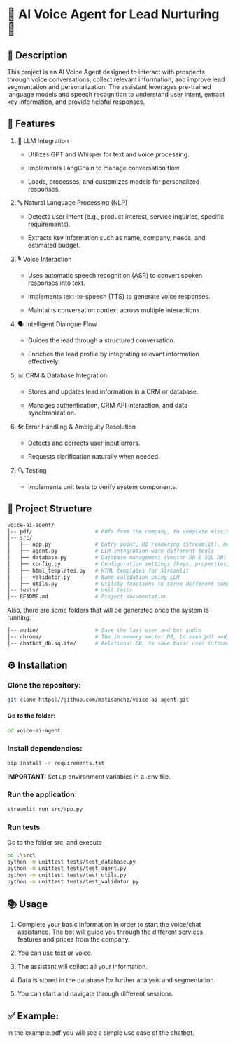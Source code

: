 # 🤖 AI Voice Agent for Lead Nurturing 🤖

## 📝 Description

This project is an AI Voice Agent designed to interact with prospects through voice conversations, collect relevant information, and improve lead segmentation and personalization. The assistant leverages pre-trained language models and speech recognition to understand user intent, extract key information, and provide helpful responses.

## 🚀 Features

1. 🧠 LLM Integration

    * Utilizes GPT and Whisper for text and voice processing.

    * Implements LangChain to manage conversation flow.

    * Loads, processes, and customizes models for personalized responses.

2. 🔤 Natural Language Processing (NLP)

    * Detects user intent (e.g., product interest, service inquiries, specific requirements).

    * Extracts key information such as name, company, needs, and estimated budget.

3. 🎙️ Voice Interaction

    * Uses automatic speech recognition (ASR) to convert spoken responses into text.

    * Implements text-to-speech (TTS) to generate voice responses.

    * Maintains conversation context across multiple interactions.

4. 🗣️ Intelligent Dialogue Flow

    * Guides the lead through a structured conversation.

    * Enriches the lead profile by integrating relevant information effectively.

5. 📊 CRM & Database Integration

    * Stores and updates lead information in a CRM or database.

    * Manages authentication, CRM API interaction, and data synchronization.

6. 🛠️ Error Handling & Ambiguity Resolution

    * Detects and corrects user input errors.

    * Requests clarification naturally when needed.

7. 🔍 Testing

    * Implements unit tests to verify system components.

## 📂 Project Structure

```bash
voice-ai-agent/
│-- pdf/                    # Pdfs from the company, to complete missing information, and save into Vector DB
│-- src/
│   ├── app.py              # Entry point, UI rendering (Streamlit), message handling
│   ├── agent.py            # LLM integration with different tools
│   ├── database.py         # Database management (Vector DB & SQL DB)
│   ├── config.py           # Configuration settings (keys, properties, paths)
│   ├── html_templates.py   # HTML templates for Streamlit
│   ├── validator.py        # Name validation using LLM
│   ├── utils.py            # Utility functions to serve different components
│-- tests/                  # Unit tests
│-- README.md               # Project documentation
```

Also, there are some folders that will be generated once the system is running:

```bash
│-- audio/                  # Save the last user and bot audio
│-- chroma/                 # The in memory vector DB, to save pdf and web information about the company
│-- chatbot_db.sqlite/      # Relational DB, to save basic user information
```
## ⚙️ Installation

### Clone the repository:
```bash
git clone https://github.com/matisanchz/voice-ai-agent.git
```
#### Go to the folder:
```bash
cd voice-ai-agent
```
### Install dependencies:
```bash
pip install -r requirements.txt
```

**IMPORTANT:** Set up environment variables in a .env file.

### Run the application:
```bash
streamlit run src/app.py
```

### Run tests
Go to the folder src, and execute
```bash
cd .\src\
python -m unittest tests/test_database.py
python -m unittest tests/test_agent.py
python -m unittest tests/test_utils.py
python -m unittest tests/test_validator.py
```
## 📚 Usage

1. Complete your basic information in order to start the voice/chat assistance. The bot will guide you through the different services, features and prices from the company. 

2. You can use text or voice.

3. The assistant will collect all your information.

4. Data is stored in the database for further analysis and segmentation.

5. You can start and navigate through different sessions.

## ✅ Example:

In the example.pdf you will see a simple use case of the chatbot.